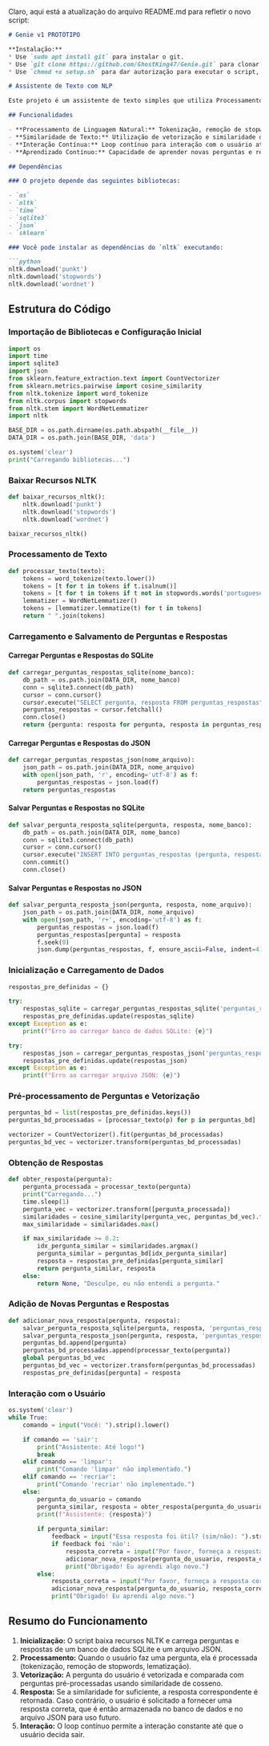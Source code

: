 Claro, aqui está a atualização do arquivo README.md para refletir o novo script:

```markdown
# Genie v1 PROTÓTIPO

**Instalação:**
* Use `sudo apt install git` para instalar o git.
* Use `git clone https://github.com/GhostKing47/Genie.git` para clonar o repositório.
* Use `chmod +x setup.sh` para dar autorização para executar o script, e, em seguida, use `bash setup.sh` para instalar as bibliotecas necessárias e executar o script principal.

# Assistente de Texto com NLP

Este projeto é um assistente de texto simples que utiliza Processamento de Linguagem Natural (NLP) para responder às perguntas dos usuários. O assistente pode aprender novas perguntas e respostas ao longo do tempo, armazenando-as em um banco de dados SQLite e em um arquivo JSON.

## Funcionalidades

- **Processamento de Linguagem Natural:** Tokenização, remoção de stopwords e lematização.
- **Similaridade de Texto:** Utilização de vetorização e similaridade de cosseno para encontrar respostas apropriadas.
- **Interação Contínua:** Loop contínuo para interação com o usuário até que ele decida sair.
- **Aprendizado Contínuo:** Capacidade de aprender novas perguntas e respostas fornecidas pelo usuário.

## Dependências

### O projeto depende das seguintes bibliotecas:

- `os`
- `nltk`
- `time`
- `sqlite3`
- `json`
- `sklearn`

### Você pode instalar as dependências do `nltk` executando:

```python
nltk.download('punkt')
nltk.download('stopwords')
nltk.download('wordnet')
```

## Estrutura do Código

### Importação de Bibliotecas e Configuração Inicial

```python
import os
import time
import sqlite3
import json
from sklearn.feature_extraction.text import CountVectorizer
from sklearn.metrics.pairwise import cosine_similarity
from nltk.tokenize import word_tokenize
from nltk.corpus import stopwords
from nltk.stem import WordNetLemmatizer
import nltk

BASE_DIR = os.path.dirname(os.path.abspath(__file__))
DATA_DIR = os.path.join(BASE_DIR, 'data')

os.system('clear')
print("Carregando bibliotecas...")
```

### Baixar Recursos NLTK

```python
def baixar_recursos_nltk():
    nltk.download('punkt')
    nltk.download('stopwords')
    nltk.download('wordnet')

baixar_recursos_nltk()
```

### Processamento de Texto

```python
def processar_texto(texto):
    tokens = word_tokenize(texto.lower())
    tokens = [t for t in tokens if t.isalnum()]
    tokens = [t for t in tokens if t not in stopwords.words('portuguese')]
    lemmatizer = WordNetLemmatizer()
    tokens = [lemmatizer.lemmatize(t) for t in tokens]
    return " ".join(tokens)
```

### Carregamento e Salvamento de Perguntas e Respostas

#### Carregar Perguntas e Respostas do SQLite

```python
def carregar_perguntas_respostas_sqlite(nome_banco):
    db_path = os.path.join(DATA_DIR, nome_banco)
    conn = sqlite3.connect(db_path)
    cursor = conn.cursor()
    cursor.execute("SELECT pergunta, resposta FROM perguntas_respostas")
    perguntas_respostas = cursor.fetchall()
    conn.close()
    return {pergunta: resposta for pergunta, resposta in perguntas_respostas}
```

#### Carregar Perguntas e Respostas do JSON

```python
def carregar_perguntas_respostas_json(nome_arquivo):
    json_path = os.path.join(DATA_DIR, nome_arquivo)
    with open(json_path, 'r', encoding='utf-8') as f:
        perguntas_respostas = json.load(f)
    return perguntas_respostas
```

#### Salvar Perguntas e Respostas no SQLite

```python
def salvar_pergunta_resposta_sqlite(pergunta, resposta, nome_banco):
    db_path = os.path.join(DATA_DIR, nome_banco)
    conn = sqlite3.connect(db_path)
    cursor = conn.cursor()
    cursor.execute("INSERT INTO perguntas_respostas (pergunta, resposta) VALUES (?, ?)", (pergunta, resposta))
    conn.commit()
    conn.close()
```

#### Salvar Perguntas e Respostas no JSON

```python
def salvar_pergunta_resposta_json(pergunta, resposta, nome_arquivo):
    json_path = os.path.join(DATA_DIR, nome_arquivo)
    with open(json_path, 'r+', encoding='utf-8') as f:
        perguntas_respostas = json.load(f)
        perguntas_respostas[pergunta] = resposta
        f.seek(0)
        json.dump(perguntas_respostas, f, ensure_ascii=False, indent=4)
```

### Inicialização e Carregamento de Dados

```python
respostas_pre_definidas = {}

try:
    respostas_sqlite = carregar_perguntas_respostas_sqlite('perguntas_respostas.db')
    respostas_pre_definidas.update(respostas_sqlite)
except Exception as e:
    print(f"Erro ao carregar banco de dados SQLite: {e}")

try:
    respostas_json = carregar_perguntas_respostas_json('perguntas_respostas.json')
    respostas_pre_definidas.update(respostas_json)
except Exception as e:
    print(f"Erro ao carregar arquivo JSON: {e}")
```

### Pré-processamento de Perguntas e Vetorização

```python
perguntas_bd = list(respostas_pre_definidas.keys())
perguntas_bd_processadas = [processar_texto(p) for p in perguntas_bd]

vectorizer = CountVectorizer().fit(perguntas_bd_processadas)
perguntas_bd_vec = vectorizer.transform(perguntas_bd_processadas)
```

### Obtenção de Respostas

```python
def obter_resposta(pergunta):
    pergunta_processada = processar_texto(pergunta)
    print("Carregando...")
    time.sleep(1)
    pergunta_vec = vectorizer.transform([pergunta_processada])
    similaridades = cosine_similarity(pergunta_vec, perguntas_bd_vec).flatten()
    max_similaridade = similaridades.max()

    if max_similaridade >= 0.2:
        idx_pergunta_similar = similaridades.argmax()
        pergunta_similar = perguntas_bd[idx_pergunta_similar]
        resposta = respostas_pre_definidas[pergunta_similar]
        return pergunta_similar, resposta
    else:
        return None, "Desculpe, eu não entendi a pergunta."
```

### Adição de Novas Perguntas e Respostas

```python
def adicionar_nova_resposta(pergunta, resposta):
    salvar_pergunta_resposta_sqlite(pergunta, resposta, 'perguntas_respostas.db')
    salvar_pergunta_resposta_json(pergunta, resposta, 'perguntas_respostas.json')
    perguntas_bd.append(pergunta)
    perguntas_bd_processadas.append(processar_texto(pergunta))
    global perguntas_bd_vec
    perguntas_bd_vec = vectorizer.transform(perguntas_bd_processadas)
    respostas_pre_definidas[pergunta] = resposta
```

### Interação com o Usuário

```python
os.system('clear')
while True:
    comando = input("Você: ").strip().lower()

    if comando == 'sair':
        print("Assistente: Até logo!")
        break
    elif comando == 'limpar':
        print("Comando 'limpar' não implementado.")
    elif comando == 'recriar':
        print("Comando 'recriar' não implementado.")
    else:
        pergunta_do_usuario = comando
        pergunta_similar, resposta = obter_resposta(pergunta_do_usuario)
        print(f"Assistente: {resposta}")
        
        if pergunta_similar:
            feedback = input("Essa resposta foi útil? (sim/não): ").strip().lower()
            if feedback foi 'não':
                resposta_correta = input("Por favor, forneça a resposta correta: ").strip()
                adicionar_nova_resposta(pergunta_do_usuario, resposta_correta)
                print("Obrigado! Eu aprendi algo novo.")
        else:
            resposta_correta = input("Por favor, forneça a resposta correta: ").strip()
            adicionar_nova_resposta(pergunta_do_usuario, resposta_correta)
            print("Obrigado! Eu aprendi algo novo.")
```

## Resumo do Funcionamento

1. **Inicialização:** O script baixa recursos NLTK e carrega perguntas e respostas de um banco de dados SQLite e um arquivo JSON.
2. **Processamento:** Quando o usuário faz uma pergunta, ela é processada (tokenização, remoção de stopwords, lematização).
3. **Vetorização:** A pergunta do usuário é vetorizada e comparada com perguntas pré-processadas usando similaridade de cosseno.
4. **Resposta:** Se a similaridade for suficiente, a resposta correspondente é retornada. Caso contrário, o usuário é solicitado a fornecer uma resposta correta, que é então armazenada no banco de dados e no arquivo JSON para uso futuro.
5. **Interação:** O loop contínuo permite a interação constante até que o usuário decida sair.
